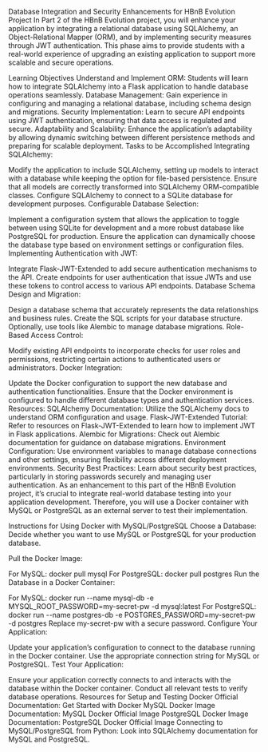 Database Integration and Security Enhancements for HBnB Evolution Project
In Part 2 of the HBnB Evolution project, you will enhance your application by integrating a relational database using SQLAlchemy, an Object-Relational Mapper (ORM), and by implementing security measures through JWT authentication. This phase aims to provide students with a real-world experience of upgrading an existing application to support more scalable and secure operations.

Learning Objectives
Understand and Implement ORM: Students will learn how to integrate SQLAlchemy into a Flask application to handle database operations seamlessly.
Database Management: Gain experience in configuring and managing a relational database, including schema design and migrations.
Security Implementation: Learn to secure API endpoints using JWT authentication, ensuring that data access is regulated and secure.
Adaptability and Scalability: Enhance the application’s adaptability by allowing dynamic switching between different persistence methods and preparing for scalable deployment.
Tasks to be Accomplished
Integrating SQLAlchemy:

Modify the application to include SQLAlchemy, setting up models to interact with a database while keeping the option for file-based persistence.
Ensure that all models are correctly transformed into SQLAlchemy ORM-compatible classes.
Configure SQLAlchemy to connect to a SQLite database for development purposes.
Configurable Database Selection:

Implement a configuration system that allows the application to toggle between using SQLite for development and a more robust database like PostgreSQL for production.
Ensure the application can dynamically choose the database type based on environment settings or configuration files.
Implementing Authentication with JWT:

Integrate Flask-JWT-Extended to add secure authentication mechanisms to the API.
Create endpoints for user authentication that issue JWTs and use these tokens to control access to various API endpoints.
Database Schema Design and Migration:

Design a database schema that accurately represents the data relationships and business rules.
Create the SQL scripts for your database structure. Optionally, use tools like Alembic to manage database migrations.
Role-Based Access Control:

Modify existing API endpoints to incorporate checks for user roles and permissions, restricting certain actions to authenticated users or administrators.
Docker Integration:

Update the Docker configuration to support the new database and authentication functionalities.
Ensure that the Docker environment is configured to handle different database types and authentication services.
Resources:
SQLAlchemy Documentation: Utilize the SQLAlchemy docs to understand ORM configuration and usage.
Flask-JWT-Extended Tutorial: Refer to resources on Flask-JWT-Extended to learn how to implement JWT in Flask applications.
Alembic for Migrations: Check out Alembic documentation for guidance on database migrations.
Environment Configuration: Use environment variables to manage database connections and other settings, ensuring flexibility across different deployment environments.
Security Best Practices: Learn about security best practices, particularly in storing passwords securely and managing user authentication.
As an enhancement to this part of the HBnB Evolution project, it’s crucial to integrate real-world database testing into your application development. Therefore, you will use a Docker container with MySQL or PostgreSQL as an external server to test their implementation.

Instructions for Using Docker with MySQL/PostgreSQL
Choose a Database: Decide whether you want to use MySQL or PostgreSQL for your production database.

Pull the Docker Image:

For MySQL: docker pull mysql
For PostgreSQL: docker pull postgres
Run the Database in a Docker Container:

For MySQL: docker run --name mysql-db -e MYSQL_ROOT_PASSWORD=my-secret-pw -d mysql:latest
For PostgreSQL: docker run --name postgres-db -e POSTGRES_PASSWORD=my-secret-pw -d postgres Replace my-secret-pw with a secure password.
Configure Your Application:

Update your application’s configuration to connect to the database running in the Docker container.
Use the appropriate connection string for MySQL or PostgreSQL.
Test Your Application:

Ensure your application correctly connects to and interacts with the database within the Docker container.
Conduct all relevant tests to verify database operations.
Resources for Setup and Testing
Docker Official Documentation: Get Started with Docker
MySQL Docker Image Documentation: MySQL Docker Official Image
PostgreSQL Docker Image Documentation: PostgreSQL Docker Official Image
Connecting to MySQL/PostgreSQL from Python: Look into SQLAlchemy documentation for MySQL and PostgreSQL.
